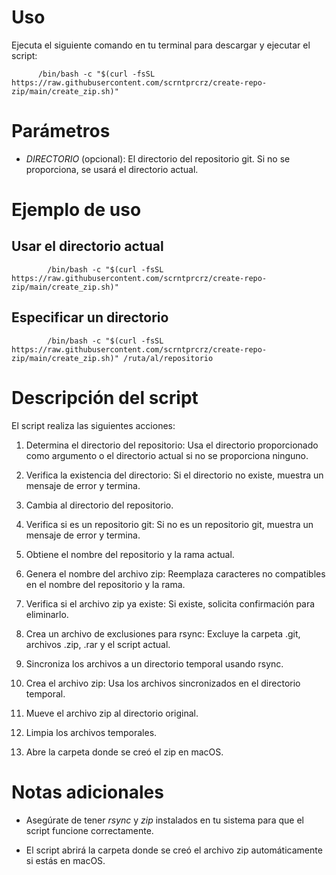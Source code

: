 # Uso

Ejecuta el siguiente comando en tu terminal para descargar y ejecutar el
script:

          /bin/bash -c "$(curl -fsSL https://raw.githubusercontent.com/scrntprcrz/create-repo-zip/main/create_zip.sh)"
        

# Parámetros

-   *DIRECTORIO* (opcional): El directorio del repositorio git. Si no se
    proporciona, se usará el directorio actual.

# Ejemplo de uso

## Usar el directorio actual

            /bin/bash -c "$(curl -fsSL https://raw.githubusercontent.com/scrntprcrz/create-repo-zip/main/create_zip.sh)"
          

## Especificar un directorio

            /bin/bash -c "$(curl -fsSL https://raw.githubusercontent.com/scrntprcrz/create-repo-zip/main/create_zip.sh)" /ruta/al/repositorio
          

# Descripción del script

El script realiza las siguientes acciones:

1.  Determina el directorio del repositorio: Usa el directorio
    proporcionado como argumento o el directorio actual si no se
    proporciona ninguno.

2.  Verifica la existencia del directorio: Si el directorio no existe,
    muestra un mensaje de error y termina.

3.  Cambia al directorio del repositorio.

4.  Verifica si es un repositorio git: Si no es un repositorio git,
    muestra un mensaje de error y termina.

5.  Obtiene el nombre del repositorio y la rama actual.

6.  Genera el nombre del archivo zip: Reemplaza caracteres no
    compatibles en el nombre del repositorio y la rama.

7.  Verifica si el archivo zip ya existe: Si existe, solicita
    confirmación para eliminarlo.

8.  Crea un archivo de exclusiones para rsync: Excluye la carpeta .git,
    archivos .zip, .rar y el script actual.

9.  Sincroniza los archivos a un directorio temporal usando rsync.

10. Crea el archivo zip: Usa los archivos sincronizados en el directorio
    temporal.

11. Mueve el archivo zip al directorio original.

12. Limpia los archivos temporales.

13. Abre la carpeta donde se creó el zip en macOS.

# Notas adicionales

-   Asegúrate de tener *rsync* y *zip* instalados en tu sistema para que
    el script funcione correctamente.

-   El script abrirá la carpeta donde se creó el archivo zip
    automáticamente si estás en macOS.
